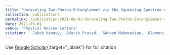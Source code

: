```yaml
---
title: "Unraveling Two-Photon Entanglement via the Squeezing Spectrum of Light Traveling through Nanofiber-Coupled Atoms"
collection: publications
permalink: /publication/2021-09-01-Unraveling-Two-Photon-Entanglement-via-the-Squeezing-Spectrum-of-Light-Traveling-through-Nanofiber-Coupled-Atoms
date: 2021-09-01
venue: 'Physical Review Letters'
citation: ' Jakob Hinney,  Adarsh Prasad,  Sahand Mahmoodian,  Klemens Hammerer,  Arno Rauschenbeutel,  Philipp Schneeweiss,  Jürgen Volz,  \textbf{Max} \textbf{Schemmer}, &quot;Unraveling Two-Photon Entanglement via the Squeezing Spectrum of Light Traveling through Nanofiber-Coupled Atoms.&quot; Physical Review Letters, 2021.'
---
```

Use [Google Scholar](https://scholar.google.com/scholar?q=Unraveling+Two+Photon+Entanglement+via+the+Squeezing+Spectrum+of+Light+Traveling+through+Nanofiber+Coupled+Atoms){:target="_blank"} for full citation